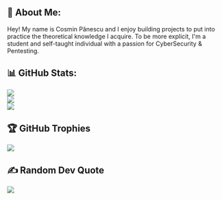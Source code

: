 ## 💫 About Me:
Hey! My name is Cosmin Pănescu and I enjoy building projects to put into practice the theoretical knowledge I acquire. To be more explicit, I'm a student and self-taught individual with a passion for CyberSecurity & Pentesting.


## 📊 GitHub Stats:
![](https://github-readme-stats.vercel.app/api?username=cosmin-panescu&theme=tokyonight&hide_border=false&include_all_commits=true&count_private=true)<br/>
![](https://github-readme-streak-stats.herokuapp.com/?user=cosmin-panescu&theme=tokyonight&hide_border=false)<br/>
![](https://github-readme-stats.vercel.app/api/top-langs/?username=cosmin-panescu&theme=tokyonight&hide_border=false&include_all_commits=true&count_private=true&layout=compact)


## 🏆 GitHub Trophies
![](https://github-profile-trophy.vercel.app/?username=cosmin-panescu&theme=tokyonight&no-frame=false&no-bg=false&margin-w=4)


## ✍️ Random Dev Quote
![](https://quotes-github-readme.vercel.app/api?type=horizontal&theme=tokyonight)

<!-- Proudly created with GPRM ( https://gprm.itsvg.in ) -->
